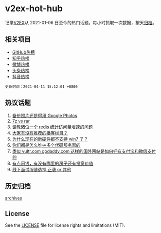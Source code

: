 # v2ex-hot-hub

 记录[V2EX](https://www.v2ex.com/)从 2021-01-06 日至今的热门话题。每小时抓取一次数据，按天[归档](archives)。
 
 ## 相关项目

- [GitHub热榜](https://github.com/snaildev/github-hot-hub)
- [知乎热榜](https://github.com/snaildev/zhihu-hot-hub)
- [微博热榜](https://github.com/snaildev/weibo-hot-hub)
- [头条热榜](https://github.com/snaildev/toutiao-hot-hub)
- [抖音热榜](https://github.com/snaildev/douyin-hot-hub)


 `更新时间：2021-04-11 15:12:01 +0800`

## 热议话题

1. [备份照片还是得用 Google Photos](https://www.v2ex.com/t/769794)
1. [7z vs rar](https://www.v2ex.com/t/769735)
1. [请教诸位一个 redis 统计访问量增速的问题](https://www.v2ex.com/t/769758)
1. [大家有没有推荐的播客栏目？](https://www.v2ex.com/t/769755)
1. [为什么现在的新硬件都不支持 win7 了？](https://www.v2ex.com/t/769745)
1. [你们都是怎么维护多个代码服务器的](https://www.v2ex.com/t/769763)
1. [类似 vultr.com godaddy.com 这样的国外网站是如何拥有支付宝和微信支付的](https://www.v2ex.com/t/769819)
1. [有点闲钱，有没有哪里的房子还有投资价值](https://www.v2ex.com/t/769731)
1. [线下面试服装选择 正装 or 其他](https://www.v2ex.com/t/769852)

## 历史归档

[archives](archives)

## License

See the [LICENSE](LICENSE) file for license rights and limitations (MIT).
